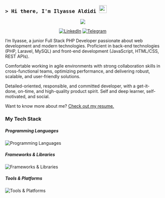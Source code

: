 ### <samp>&gt; Hi there, I'm Ilyasse Aldidi <img src="https://media.giphy.com/media/hvRJCLFzcasrR4ia7z/giphy.gif" width="25"> </samp>
<p align="center">
  <a href="https://github.com/DenverCoder1/readme-typing-svg"><img src="https://readme-typing-svg.herokuapp.com?font=Time+New+Roman&color=white&size=25&center=true&vCenter=true&width=600&height=100&lines=Hello..;++;Self-taught+Back-End+Developer,;Computer+Science+Student+at+42+School,;Active+Learner,;Love+to+learn+new+stuffs..<3"></a>
</p>

<div align=center>
    <a href="https://www.linkedin.com/in/ilyassealdidi/"><img src="https://img.shields.io/badge/Linkedin-0077b5?style=flat&logo=linkedin" alt="LinkedIn" /></a>
    <!--<a href="https://www.upwork.com/freelancers/~0121ca7f3563e57c0b"><img src="https://img.shields.io/badge/Upwork-494949?style=flat&logo=upwork" alt="UpWork" /></a>-->
    <!--<a href="https://stackoverflow.com/users/11837259/ahmed-fathy"><img src="https://img.shields.io/badge/Stack Overflow-f48024?style=flat&logo=stackoverflow&logoColor=white" alt="Stack Overflow" /></a>-->
    <!--<a href="https://www.quora.com/profile/Ahmed-Fathy-616"><img src="https://img.shields.io/badge/Quora-B92B27?style=flat&logo=quora" alt="Quora" /></a>-->
    <a href="https://t.me/ilyassealdidi"><img src="https://img.shields.io/badge/Telegram-0088cc?style=flat&logo=telegram" alt="Telegram" /></a>
</div>

<p>
I’m Ilyasse, a junior Full Stack PHP Developer passionate about web development and modern technologies. Proficient in back-end technologies (PHP, Laravel, MySQL) and front-end development (JavaScript, HTML/CSS, REST APIs).

Comfortable working in agile environments with strong collaboration skills in cross-functional teams, optimizing performance, and delivering robust, scalable, and user-friendly solutions.

Detailed-oriented, responsible, and committed developer, with a get-it-done, on-time, and high-quality product spirit. Self and deep learner, self-motivated, and social. 
<!--Want to know more about me? Check out my portfolio.-->
Want to know more about me? [Check out my resume.](https://app.flowcv.com/resume/customization/)
</p>

### My Tech Stack
##### Programming Languages
![Programming Languages](https://skillicons.dev/icons?i=php,html,css,js,c,cpp,cs)
##### Frameworks & Libraries 
![Frameworks & Libraries](https://skillicons.dev/icons?i=laravel,bootstrap,vuejs,dotnet)
##### Tools & Platforms
![Tools & Platforms](https://skillicons.dev/icons?i=docker,git,github,mysql,linux)
